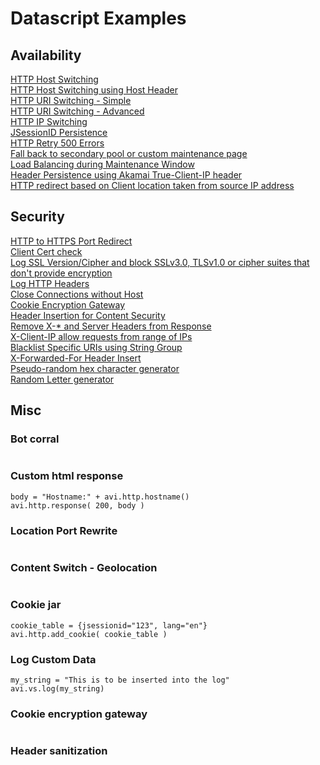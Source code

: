 # Datascript Examples

## Availability

[HTTP Host Switching](availability/host_switching.md)  
[HTTP Host Switching using Host Header](availability/host_switching2.md)   
[HTTP URI Switching - Simple](availability/uri_switching.md)  
[HTTP URI Switching - Advanced](availability/uri_switching2.md)  
[HTTP IP Switching](availability/ip_switching.md)  
[JSessionID Persistence](availability/jsessionid_persistence.md)  
[HTTP Retry 500 Errors](availability/http_retry_500_error.md)  
[Fall back to secondary pool or custom maintenance page](availability/fall_back_to_secondary_pool_if_primary_pool_is_down_display_maint_page.md)  
[Load Balancing during Maintenance Window](availability/load_balancing_during_maintenance.md)  
[Header Persistence using Akamai True-Client-IP header](availability/header_persistence_akamai_true_client_ip.md)  
[HTTP redirect based on Client location taken from source IP address](availability/http_redirect_based_on_client_country.md)  

## Security

[HTTP to HTTPS Port Redirect](security/http_to_https_redirect.md)  
[Client Cert check](security/client_cert_check.md)  
[Log SSL Version/Cipher and block SSLv3.0, TLSv1.0 or cipher suites that don't provide encryption](security/log_ssl_version.md)  
[Log HTTP Headers](security/log_http_headers.md)  
[Close Connections without Host](security/close_connection_without_host.md)  
[Cookie Encryption Gateway](security/cookie_encryption_gateway.md)  
[Header Insertion for Content Security](security/header_insertion_for_content_security.md)  
[Remove X-* and Server Headers from Response](security/remove_x_headers_from_http_resp.md)  
[X-Client-IP allow requests from range of IPs](security/x_client_allow_request_from_range_of_ips.md)  
[Blacklist Specific URIs using String Group](security/blacklist_specific_uris_using_stringgroup.md)    
[X-Forwarded-For Header Insert](security/x_forwarded_for_header_insert.md)  
[Pseudo-random hex	character	generator](security/pseudo_random_hex_generator.md)  
[Random Letter generator](security/random_letter_generator.md)  
## Misc

### Bot corral
```
```
### Custom html response
```
body = "Hostname:" + avi.http.hostname()
avi.http.response( 200, body )
```
### Location Port Rewrite
```
```
### Content Switch - Geolocation
```
```
### Cookie jar
```
cookie_table = {jsessionid="123", lang="en"}
avi.http.add_cookie( cookie_table )
```
### Log Custom Data
```
my_string = "This is to be inserted into the log"
avi.vs.log(my_string)
```
### Cookie encryption gateway
```
```
### Header sanitization
```
```
